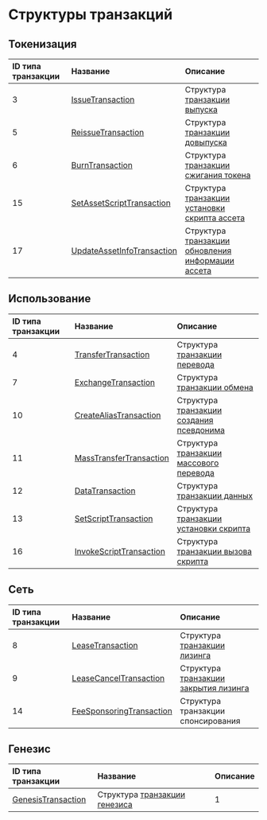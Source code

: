 # Структуры транзакций

## Токенизация

| ID типа транзакции | Название | Описание |
| :--- | :--- | :--- |
| 3 | [IssueTransaction](/ru/ride/structures/transaction-structures/issue-transaction) | Структура [транзакции выпуска](/ru/blockchain/transaction-type/issue-transaction) |
| 5 | [ReissueTransaction](/ru/ride/structures/transaction-structures/reissue-transaction) | Структура [транзакции довыпуска](/ru/blockchain/transaction-type/reissue-transaction) |
| 6 | [BurnTransaction](/ru/ride/structures/transaction-structures/burn-transaction) | Структура [транзакции сжигания токена](/ru/blockchain/transaction-type/burn-transaction) |
| 15 | [SetAssetScriptTransaction](/ru/ride/structures/transaction-structures/set-asset-script-transaction) | Структура [транзакции установки скрипта ассета](/ru/blockchain/transaction-type/set-asset-script-transaction) |
| 17 | [UpdateAssetInfoTransaction](/ru/ride/structures/transaction-structures/update-asset-info-transaction) | Структура [транзакции обновления информации ассета](/ru/blockchain/transaction-type/update-asset-info-transaction) |

## Использование

| ID типа транзакции | Название | Описание |
| :--- | :--- | :--- |
| 4 | [TransferTransaction](/ru/ride/structures/transaction-structures/transfer-transaction) | Структура [транзакции перевода](/ru/blockchain/transaction-type/transfer-transaction) |
| 7 | [ExchangeTransaction](/ru/ride/structures/transaction-structures/exchange-transaction) | Структура [транзакции обмена](/ru/blockchain/transaction-type/exchange-transaction) |
| 10 | [CreateAliasTransaction](/ru/ride/structures/transaction-structures/create-alias-transaction) | Структура [транзакции создания псевдонима](/ru/blockchain/transaction-type/alias-transaction) |
| 11 | [MassTransferTransaction](/ru/ride/structures/transaction-structures/mass-transfer-transaction) | Структура [транзакции массового перевода](/ru/blockchain/transaction-type/mass-transfer-transaction) |
| 12 | [DataTransaction](/ru/ride/structures/transaction-structures/data-transaction) | Структура [транзакции данных](/ru/blockchain/transaction-type/data-transaction) |
| 13 | [SetScriptTransaction](/ru/ride/structures/transaction-structures/set-script-transaction) | Структура [транзакции установки скрипта](/ru/blockchain/transaction-type/set-script-transaction) |
| 16 | [InvokeScriptTransaction](/ru/ride/structures/transaction-structures/invoke-script-transaction) | Структура [транзакции вызова скрипта](/ru/blockchain/transaction-type/invoke-script-transaction) |

## Сеть

| ID типа транзакции | Название | Описание |
| :--- | :--- | :--- |
| 8 |[LeaseTransaction](/ru/ride/structures/transaction-structures/lease-transaction) | Структура [транзакции лизинга](/ru/blockchain/transaction-type/lease-transaction) |
| 9 | [LeaseCancelTransaction](/ru/ride/structures/transaction-structures/lease-cancel-transaction) | Структура [транзакции закрытия лизинга](/ru/blockchain/transaction-type/lease-cancel-transaction) |
| 14 | [FeeSponsoringTransaction](/ru/ride/structures/transaction-structures/fee-sponsoring-transaction) | Структура транзакции спонсирования |

## Генезис

| ID типа транзакции | Название | Описание |
| :--- | :--- | :--- |
| [GenesisTransaction](/ru/ride/structures/transaction-structures/genesis-transaction) | Структура [транзакции генезиса](/ru/blockchain/transaction-type/genesis-transaction) | 1 |
